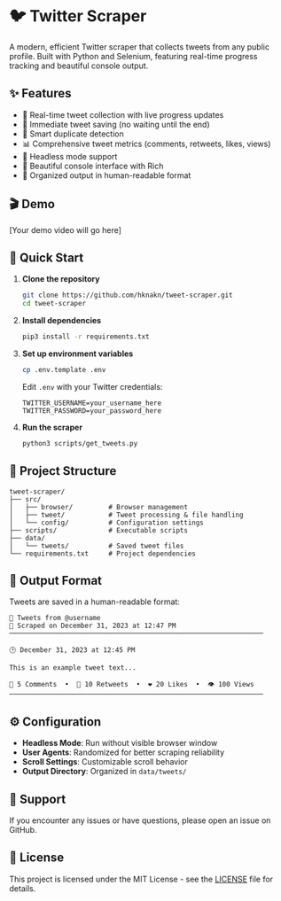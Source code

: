 # 🐦 Twitter Scraper

A modern, efficient Twitter scraper that collects tweets from any public profile. Built with Python and Selenium, featuring real-time progress tracking and beautiful console output.

## ✨ Features

- 🔄 Real-time tweet collection with live progress updates
- 💾 Immediate tweet saving (no waiting until the end)
- 🎯 Smart duplicate detection
- 📊 Comprehensive tweet metrics (comments, retweets, likes, views)
- 🌙 Headless mode support
- 🎨 Beautiful console interface with Rich
- 📁 Organized output in human-readable format

## 🎬 Demo

[Your demo video will go here]

## 🚀 Quick Start

1. **Clone the repository**

   ```bash
   git clone https://github.com/hknakn/tweet-scraper.git
   cd tweet-scraper
   ```

2. **Install dependencies**

   ```bash
   pip3 install -r requirements.txt
   ```

3. **Set up environment variables**

   ```bash
   cp .env.template .env
   ```

   Edit `.env` with your Twitter credentials:

   ```
   TWITTER_USERNAME=your_username_here
   TWITTER_PASSWORD=your_password_here
   ```

4. **Run the scraper**
   ```bash
   python3 scripts/get_tweets.py
   ```

## 📂 Project Structure

```
tweet-scraper/
├── src/
│   ├── browser/         # Browser management
│   ├── tweet/           # Tweet processing & file handling
│   └── config/          # Configuration settings
├── scripts/             # Executable scripts
├── data/
│   └── tweets/          # Saved tweet files
└── requirements.txt     # Project dependencies
```

## 📝 Output Format

Tweets are saved in a human-readable format:

```
📱 Tweets from @username
📅 Scraped on December 31, 2023 at 12:47 PM
────────────────────────────────────────────────────────────────

🕒 December 31, 2023 at 12:45 PM

This is an example tweet text...

💬 5 Comments  •  🔄 10 Retweets  •  ❤️ 20 Likes  •  👁️ 100 Views
────────────────────────────────────────────────────────────────
```

## ⚙️ Configuration

- **Headless Mode**: Run without visible browser window
- **User Agents**: Randomized for better scraping reliability
- **Scroll Settings**: Customizable scroll behavior
- **Output Directory**: Organized in `data/tweets/`

## 🛟 Support

If you encounter any issues or have questions, please open an issue on GitHub.

## 📜 License

This project is licensed under the MIT License - see the [LICENSE](LICENSE) file for details.
